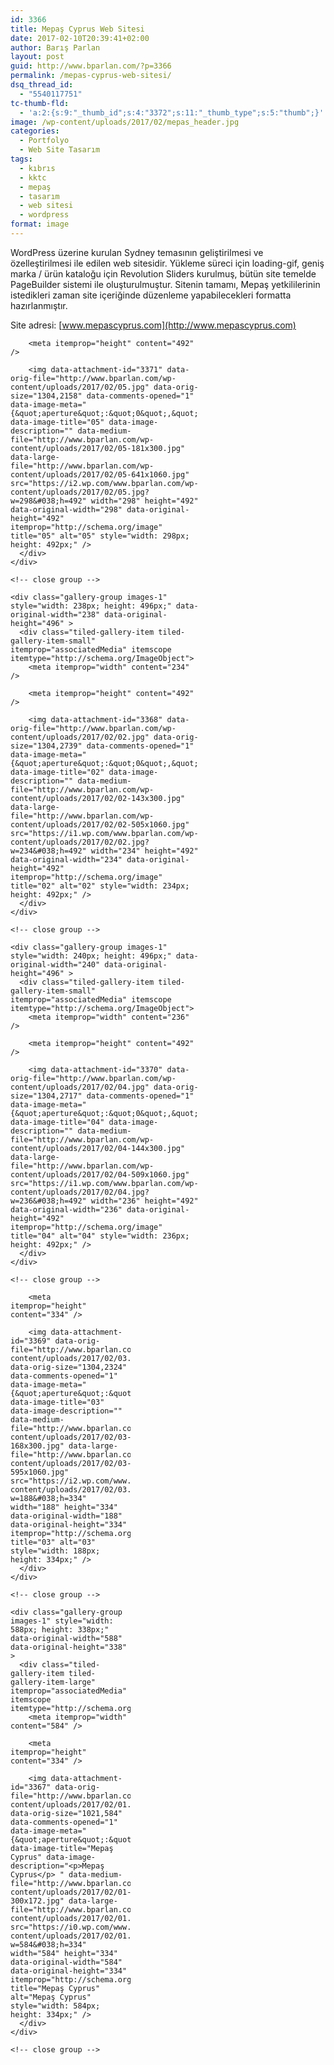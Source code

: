 ```yaml
---
id: 3366
title: Mepaş Cyprus Web Sitesi
date: 2017-02-10T20:39:41+02:00
author: Barış Parlan
layout: post
guid: http://www.bparlan.com/?p=3366
permalink: /mepas-cyprus-web-sitesi/
dsq_thread_id:
  - "5540117751"
tc-thumb-fld:
  - 'a:2:{s:9:"_thumb_id";s:4:"3372";s:11:"_thumb_type";s:5:"thumb";}'
image: /wp-content/uploads/2017/02/mepas_header.jpg
categories:
  - Portfolyo
  - Web Site Tasarım
tags:
  - kıbrıs
  - kktc
  - mepaş
  - tasarım
  - web sitesi
  - wordpress
format: image
---
```

<div class="ttr_start">
</div>

WordPress üzerine kurulan Sydney temasının geliştirilmesi ve özelleştirilmesi ile edilen web sitesidir. Yükleme süreci için loading-gif, geniş marka / ürün kataloğu için Revolution Sliders kurulmuş, bütün site temelde PageBuilder sistemi ile oluşturulmuştur. Sitenin tamamı, Mepaş yetkililerinin istedikleri zaman site içeriğinde düzenleme yapabilecekleri formatta hazırlanmıştır.

Site adresi: [www.mepascyprus.com](http://www.mepascyprus.com)

<div class="tiled-gallery type-rectangular tiled-gallery-unresized" data-original-width="780" data-carousel-extra='null' itemscope itemtype="http://schema.org/ImageGallery" >
  <div class="gallery-row" style="width: 780px; height: 496px;" data-original-width="780" data-original-height="496" >
    <div class="gallery-group images-1" style="width: 302px; height: 496px;" data-original-width="302" data-original-height="496" >
      <div class="tiled-gallery-item tiled-gallery-item-large" itemprop="associatedMedia" itemscope itemtype="http://schema.org/ImageObject">
        <meta itemprop="width" content="298" />
        
        <meta itemprop="height" content="492" />
        
        <img data-attachment-id="3371" data-orig-file="http://www.bparlan.com/wp-content/uploads/2017/02/05.jpg" data-orig-size="1304,2158" data-comments-opened="1" data-image-meta="{&quot;aperture&quot;:&quot;0&quot;,&quot;credit&quot;:&quot;&quot;,&quot;camera&quot;:&quot;&quot;,&quot;caption&quot;:&quot;&quot;,&quot;created_timestamp&quot;:&quot;0&quot;,&quot;copyright&quot;:&quot;&quot;,&quot;focal_length&quot;:&quot;0&quot;,&quot;iso&quot;:&quot;0&quot;,&quot;shutter_speed&quot;:&quot;0&quot;,&quot;title&quot;:&quot;&quot;,&quot;orientation&quot;:&quot;1&quot;}" data-image-title="05" data-image-description="" data-medium-file="http://www.bparlan.com/wp-content/uploads/2017/02/05-181x300.jpg" data-large-file="http://www.bparlan.com/wp-content/uploads/2017/02/05-641x1060.jpg" src="https://i2.wp.com/www.bparlan.com/wp-content/uploads/2017/02/05.jpg?w=298&#038;h=492" width="298" height="492" data-original-width="298" data-original-height="492" itemprop="http://schema.org/image" title="05" alt="05" style="width: 298px; height: 492px;" />
      </div>
    </div>
    
    <!-- close group -->
    
    <div class="gallery-group images-1" style="width: 238px; height: 496px;" data-original-width="238" data-original-height="496" >
      <div class="tiled-gallery-item tiled-gallery-item-small" itemprop="associatedMedia" itemscope itemtype="http://schema.org/ImageObject">
        <meta itemprop="width" content="234" />
        
        <meta itemprop="height" content="492" />
        
        <img data-attachment-id="3368" data-orig-file="http://www.bparlan.com/wp-content/uploads/2017/02/02.jpg" data-orig-size="1304,2739" data-comments-opened="1" data-image-meta="{&quot;aperture&quot;:&quot;0&quot;,&quot;credit&quot;:&quot;&quot;,&quot;camera&quot;:&quot;&quot;,&quot;caption&quot;:&quot;&quot;,&quot;created_timestamp&quot;:&quot;0&quot;,&quot;copyright&quot;:&quot;&quot;,&quot;focal_length&quot;:&quot;0&quot;,&quot;iso&quot;:&quot;0&quot;,&quot;shutter_speed&quot;:&quot;0&quot;,&quot;title&quot;:&quot;&quot;,&quot;orientation&quot;:&quot;1&quot;}" data-image-title="02" data-image-description="" data-medium-file="http://www.bparlan.com/wp-content/uploads/2017/02/02-143x300.jpg" data-large-file="http://www.bparlan.com/wp-content/uploads/2017/02/02-505x1060.jpg" src="https://i1.wp.com/www.bparlan.com/wp-content/uploads/2017/02/02.jpg?w=234&#038;h=492" width="234" height="492" data-original-width="234" data-original-height="492" itemprop="http://schema.org/image" title="02" alt="02" style="width: 234px; height: 492px;" />
      </div>
    </div>
    
    <!-- close group -->
    
    <div class="gallery-group images-1" style="width: 240px; height: 496px;" data-original-width="240" data-original-height="496" >
      <div class="tiled-gallery-item tiled-gallery-item-small" itemprop="associatedMedia" itemscope itemtype="http://schema.org/ImageObject">
        <meta itemprop="width" content="236" />
        
        <meta itemprop="height" content="492" />
        
        <img data-attachment-id="3370" data-orig-file="http://www.bparlan.com/wp-content/uploads/2017/02/04.jpg" data-orig-size="1304,2717" data-comments-opened="1" data-image-meta="{&quot;aperture&quot;:&quot;0&quot;,&quot;credit&quot;:&quot;&quot;,&quot;camera&quot;:&quot;&quot;,&quot;caption&quot;:&quot;&quot;,&quot;created_timestamp&quot;:&quot;0&quot;,&quot;copyright&quot;:&quot;&quot;,&quot;focal_length&quot;:&quot;0&quot;,&quot;iso&quot;:&quot;0&quot;,&quot;shutter_speed&quot;:&quot;0&quot;,&quot;title&quot;:&quot;&quot;,&quot;orientation&quot;:&quot;1&quot;}" data-image-title="04" data-image-description="" data-medium-file="http://www.bparlan.com/wp-content/uploads/2017/02/04-144x300.jpg" data-large-file="http://www.bparlan.com/wp-content/uploads/2017/02/04-509x1060.jpg" src="https://i1.wp.com/www.bparlan.com/wp-content/uploads/2017/02/04.jpg?w=236&#038;h=492" width="236" height="492" data-original-width="236" data-original-height="492" itemprop="http://schema.org/image" title="04" alt="04" style="width: 236px; height: 492px;" />
      </div>
    </div>
    
    <!-- close group -->
  </div>
  
  <!-- close row -->
  
  <div class="gallery-row" style="width: 780px; height: 338px;" data-original-width="780" data-original-height="338" >
    <div class="gallery-group images-1" style="width: 192px; height: 338px;" data-original-width="192" data-original-height="338" >
      <div class="tiled-gallery-item tiled-gallery-item-small" itemprop="associatedMedia" itemscope itemtype="http://schema.org/ImageObject">
        <meta itemprop="width" content="188" />
        
        <meta itemprop="height" content="334" />
        
        <img data-attachment-id="3369" data-orig-file="http://www.bparlan.com/wp-content/uploads/2017/02/03.jpg" data-orig-size="1304,2324" data-comments-opened="1" data-image-meta="{&quot;aperture&quot;:&quot;0&quot;,&quot;credit&quot;:&quot;&quot;,&quot;camera&quot;:&quot;&quot;,&quot;caption&quot;:&quot;&quot;,&quot;created_timestamp&quot;:&quot;0&quot;,&quot;copyright&quot;:&quot;&quot;,&quot;focal_length&quot;:&quot;0&quot;,&quot;iso&quot;:&quot;0&quot;,&quot;shutter_speed&quot;:&quot;0&quot;,&quot;title&quot;:&quot;&quot;,&quot;orientation&quot;:&quot;1&quot;}" data-image-title="03" data-image-description="" data-medium-file="http://www.bparlan.com/wp-content/uploads/2017/02/03-168x300.jpg" data-large-file="http://www.bparlan.com/wp-content/uploads/2017/02/03-595x1060.jpg" src="https://i2.wp.com/www.bparlan.com/wp-content/uploads/2017/02/03.jpg?w=188&#038;h=334" width="188" height="334" data-original-width="188" data-original-height="334" itemprop="http://schema.org/image" title="03" alt="03" style="width: 188px; height: 334px;" />
      </div>
    </div>
    
    <!-- close group -->
    
    <div class="gallery-group images-1" style="width: 588px; height: 338px;" data-original-width="588" data-original-height="338" >
      <div class="tiled-gallery-item tiled-gallery-item-large" itemprop="associatedMedia" itemscope itemtype="http://schema.org/ImageObject">
        <meta itemprop="width" content="584" />
        
        <meta itemprop="height" content="334" />
        
        <img data-attachment-id="3367" data-orig-file="http://www.bparlan.com/wp-content/uploads/2017/02/01.jpg" data-orig-size="1021,584" data-comments-opened="1" data-image-meta="{&quot;aperture&quot;:&quot;0&quot;,&quot;credit&quot;:&quot;&quot;,&quot;camera&quot;:&quot;&quot;,&quot;caption&quot;:&quot;&quot;,&quot;created_timestamp&quot;:&quot;0&quot;,&quot;copyright&quot;:&quot;&quot;,&quot;focal_length&quot;:&quot;0&quot;,&quot;iso&quot;:&quot;0&quot;,&quot;shutter_speed&quot;:&quot;0&quot;,&quot;title&quot;:&quot;&quot;,&quot;orientation&quot;:&quot;0&quot;}" data-image-title="Mepaş Cyprus" data-image-description="<p>Mepaş Cyprus</p> " data-medium-file="http://www.bparlan.com/wp-content/uploads/2017/02/01-300x172.jpg" data-large-file="http://www.bparlan.com/wp-content/uploads/2017/02/01.jpg" src="https://i0.wp.com/www.bparlan.com/wp-content/uploads/2017/02/01.jpg?w=584&#038;h=334" width="584" height="334" data-original-width="584" data-original-height="334" itemprop="http://schema.org/image" title="Mepaş Cyprus" alt="Mepaş Cyprus" style="width: 584px; height: 334px;" />
      </div>
    </div>
    
    <!-- close group -->
  </div>
  
  <!-- close row -->
</div>

<div class="ttr_end">
</div>